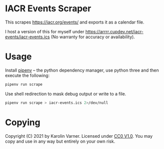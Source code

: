# IACR Events Scraper

This scrapes https://iacr.org/events/ and exports it as a calendar file.

I host a version of this for myself under https://arrrr.cupdev.net/iacr-events/iacr-events.ics
(No warranty for accuracy or availability).

# Usage

Install [pipenv](https://pipenv.pypa.io) – the python dependency manager, use python three
and then execute the following:

```sh
pipenv run scrape
```

Use shell redirection to mask debug output or write to a file.

```sh
pipenv run scrape > iacr-events.ics 2>/dev/null
```

# Copying

Copyright (C) 2021 by Karolin Varner. Licensed under [CC0 V1.0](http://creativecommons.org/publicdomain/zero/1.0/).
You may copy and use in any way but entirely on your own risk.
